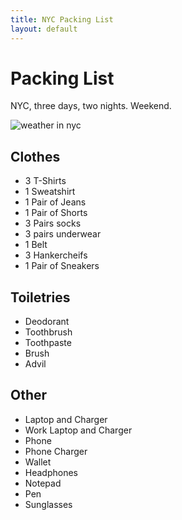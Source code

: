 ```yaml
---
title: NYC Packing List
layout: default
---
```


# Packing List

NYC, three days, two nights. Weekend.

![weather in nyc](http://cl.natw.me/JazY/d)

## Clothes

 * 3 T-Shirts
 * 1 Sweatshirt
 * 1 Pair of Jeans
 * 1 Pair of Shorts
 * 3 Pairs socks
 * 3 pairs underwear
 * 1 Belt
 * 3 Hankercheifs
 * 1 Pair of Sneakers

## Toiletries

 * Deodorant
 * Toothbrush
 * Toothpaste
 * Brush
 * Advil

## Other

 * Laptop and Charger
 * Work Laptop and Charger
 * Phone
 * Phone Charger
 * Wallet
 * Headphones
 * Notepad
 * Pen
 * Sunglasses

